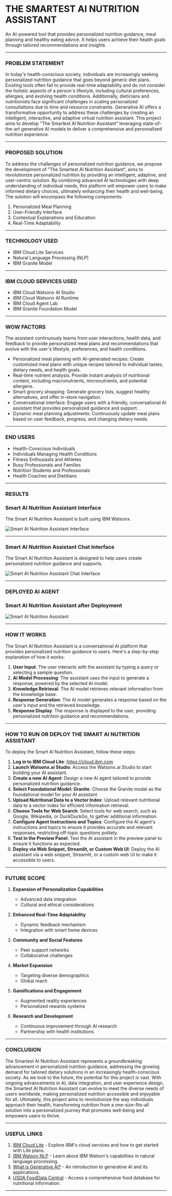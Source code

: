# THE SMARTEST AI NUTRITION ASSISTANT

An AI-powered tool that provides personalized nutrition guidance, meal planning and healthy eating advice. It helps users achieve their health goals through tailored recommendations and insights.

---

### PROBLEM STATEMENT
In today's health-conscious society, individuals are increasingly seeking personalized nutrition guidance that goes beyond generic diet plans. Existing tools often fail to provide real-time adaptability and do not consider the holistic aspects of a person's lifestyle, including cultural preferences, allergies, and evolving health conditions. Additionally, dieticians and nutritionists face significant challenges in scaling personalized consultations due to time and resource constraints. Generative AI offers a transformative opportunity to address these challenges by creating an intelligent, interactive, and adaptive virtual nutrition assistant. This project aims to develop "The Smartest AI Nutrition Assistant" leveraging state-of-the-art generative AI models to deliver a comprehensive and personalized nutrition experience.

---

### PROPOSED SOLUTION
To address the challenges of personalized nutrition guidance, we propose the development of "The Smartest AI Nutrition Assistant“, aims to revolutionize personalized nutrition by providing an intelligent, adaptive, and user-centric solution. By combining advanced AI technologies with deep understanding of individual needs, this platform will empower users to make informed dietary choices, ultimately enhancing their health and well-being. The solution will encompass the following components:

1. Personalized Meal Planning
2. User-Friendly Interface
3. Contextual Explanations and Education
4. Real-Time Adaptability

---

### TECHNOLOGY USED
* IBM Cloud Lite Services
* Natural Language Processing (NLP)
* IBM Granite Model

---

### IBM CLOUD SERVICES USED
* IBM Cloud Watsonx AI Studio
* IBM Cloud Watsonx AI Runtime
* IBM Cloud Agent Lab
* IBM Granite Foundation Model

---

### WOW FACTORS
The assistant continuously learns from user interactions, health data, and feedback to provide personalized meal plans and recommendations that evolve with the user's lifestyle, preferences, and health conditions.
* Personalized meal planning with AI-generated recipes: Create customized meal plans with unique recipes tailored to individual tastes, dietary needs, and health goals.
* Real-time nutrient analysis: Provide instant analysis of nutritional content, including macronutrients, micronutrients, and potential allergens.
* Smart grocery shopping: Generate grocery lists, suggest healthy alternatives, and offer in-store navigation.
* Conversational interface: Engage users with a friendly, conversational AI assistant that provides personalized guidance and support.
* Dynamic meal planning adjustments: Continuously update meal plans based on user feedback, progress, and changing dietary needs.

---

### END USERS
* Health-Conscious Individuals
* Individuals Managing Health Conditions
* Fitness Enthusiasts and Athletes
* Busy Professionals and Families
* Nutrition Students and Professionals
* Health Coaches and Dietitians

---

### RESULTS

### Smart AI Nutrition Assistant Interface
The Smart AI Nutrition Assistant is built using IBM Watsonx.

![Smart AI Nutrition Assistant Interface](https://github.com/user-attachments/assets/230bdfd7-0109-41e9-a9d9-f6ba1035daa6)

---

### Smart AI Nutrition Assistant Chat Interface
The Smart AI Nutrition Assistant is designed to help users create personalized nutrition guidance and supports.

![Smart AI Nutrition Assistant Chat Interface](https://github.com/user-attachments/assets/8f40be0e-f208-467a-b518-6048e63b1336)

---

### DEPLOYED AI AGENT
### Smart AI Nutrition Assistant after Deployment 

![Smart AI Nutrition Assistant](https://github.com/user-attachments/assets/94dad4f0-abe6-4e3c-86af-a6ee20d8d725)

---

### HOW IT WORKS
The Smart AI Nutrition Assistant is a conversational AI platform that provides personalized nutrition guidance to users. Here's a step-by-step explanation of how it works:

1. **User Input**: The user interacts with the assistant by typing a query or selecting a sample question.
2. **AI Model Processing**: The assistant uses the input to generate a response, powered by the selected AI model.
3. **Knowledge Retrieval**: The AI model retrieves relevant information from the knowledge base.
4. **Response Generation**: The AI model generates a response based on the user's input and the retrieved knowledge.
5. **Response Display**: The response is displayed to the user, providing personalized nutrition guidance and recommendations.

---

### HOW TO RUN OR DEPLOY THE SMART AI NUTRITION ASSISTANT 
To deploy the Smart AI Nutrition Assistant, follow these steps:

1. **Log in to IBM Cloud Lite**: https://cloud.ibm.com
2. **Launch Watsonx.ai Studio**: Access the Watsonx.ai Studio to start building your AI assistant.
3. **Create a new AI Agent**: Design a new AI agent tailored to provide personalized nutrition guidance.
4. **Select Foundational Model: Granite**: Choose the Granite model as the foundational model for your AI assistant
5. **Upload Nutritional Data to a Vector Index**: Upload relevant nutritional data to a vector index for efficient information retrieval.
6. **Choose Tools for Web Search**: Select tools for web search, such as Google, Wikipedia, or DuckDuckGo, to gather additional information.
7. **Configure Agent Instructions and Topics**: Configure the AI agent's instructions and topics to ensure it provides accurate and relevant responses, restricting off-topic questions politely.
8. **Test in the Preview Panel**: Test the AI assistant in the preview panel to ensure it functions as expected.
9. **Deploy via Web Snippet, Streamlit, or Custom Web UI**: Deploy the AI assistant via a web snippet, Streamlit, or a custom web UI to make it accessible to users.
    
---

### FUTURE SCOPE 
1. **Expansion of Personalization Capabilities**
   * Advanced data integration
   * Cultural and ethical considerations

2. **Enhanced Real-Time Adaptability**
   * Dynamic feedback mechanism
   * Integration with smart home devices

3. **Community and Social Features**
   * Peer support networks
   * Collaborative challenges

4. **Market Expansion**
   * Targeting diverse demographics
   * Global reach

5. **Gamifications and Engagement**
   * Augmented reality experiences
   * Personalized rewards systems

6. **Research and Development**
   * Continuous improvement through AI research
   * Partnership with health institutions
   
---

### CONCLUSION 
The Smartest AI Nutrition Assistant represents a groundbreaking advancement in personalized nutrition guidance, addressing the growing demand for tailored dietary solutions in an increasingly health-conscious society. As we look to the future, the potential for this project is vast. With ongoing advancements in AI, data integration, and user experience design, the Smartest AI Nutrition Assistant can evolve to meet the diverse needs of users worldwide, making personalized nutrition accessible and enjoyable for all. Ultimately, this project aims to revolutionize the way individuals approach their health, transforming nutrition from a one-size-fits-all solution into a personalized journey that promotes well-being and empowers users to thrive.

---

### USEFUL LINKS 

1. [IBM Cloud Lite](https://www.ibm.com/cloud/lite) - Explore IBM's cloud services and how to get started with Lite plans.
2. [IBM Watson NLP](https://www.ibm.com/watson/natural-language-processing) - Learn about IBM Watson's capabilities in natural language processing.
3. [What is Generative AI?](https://www.ibm.com/cloud/learn/generative-ai) - An introduction to generative AI and its applications.
4. [USDA FoodData Central](https://fdc.nal.usda.gov/) - Access a comprehensive food database for nutritional information.

---
